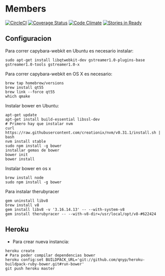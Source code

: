 # Members
[![CircleCI](https://circleci.com/gh/cltorresfe/members.svg?style=shield&circle-token=5c9cea46dc919158430b7a9956276e05ca0033bb)](https://circleci.com/gh/cltorresfe/members)
[![Coverage Status](https://coveralls.io/repos/github/cltorresfe/members/badge.svg?branch=master)](https://coveralls.io/github/cltorresfe/members?branch=master)
[![Code Climate](https://codeclimate.com/github/cltorresfe/members/badges/gpa.svg)](https://codeclimate.com/github/cltorresfe/members)
[![Stories in Ready](https://badge.waffle.io/cltorresfe/members.svg?label=ready&title=Ready)](http://waffle.io/cltorresfe/members)

## Configuracion
Para correr capybara-webkit en Ubuntu es necesario instalar:

```shell
sudo apt-get install libqtwebkit-dev gstreamer1.0-plugins-base gstreamer1.0-tools gstreamer1.0-x
```

Para correr capybara-webkit en OS X es necesario:

```shell
brew tap homebrew/versions
brew install qt55
brew link --force qt55
which qmake
```

Instalar bower en Ubuntu:

```shell
apt-get update
apt-get install build-essential libssl-dev
# Primero hay que instalar nvm
curl https://raw.githubusercontent.com/creationix/nvm/v0.31.1/install.sh | bash
nvm install stable
sudo npm install -g bower
installar gemas de bower
bower init
bower install
```

Instalar bower en os x

```shell
brew install node
sudo npm install -g bower
```

Para instalar therubyracer

```shell
gem uninstall libv8
brew install v8
gem install libv8 -v '3.16.14.13' -- --with-system-v8
gem install therubyracer -- --with-v8-dir=/usr/local/opt/v8-#622424
```

## Heroku
- Para crear nueva instancia:

```shell
heroku create
# Para poder compilar dependencias bower
heroku config:set BUILDPACK_URL='git://github.com/qnyp/heroku-buildpack-ruby-bower.git#run-bower'
git push heroku master
```
